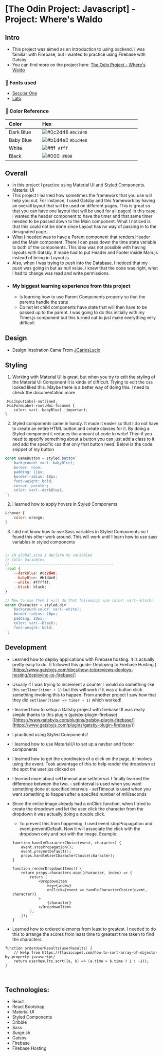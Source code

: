 # [The Odin Project: Javascript] - Project: Where's Waldo

## Intro

-   This project was aimed as an introduction to using backend. I was familiar with Firebase, but I wanted to practice using Firebase with Gatsby
-   You can find more on the project here: [The Odin Project - Where's Waldo](https://www.theodinproject.com/lessons/node-path-javascript-where-s-waldo-a-photo-tagging-app)

### 📗 Fonts used

-   [Secular One](<[https://fonts.google.com/specimen/Secular+One?preview.text_type=custom&category=Sans+Serif&preview.size=59&thickness=6](https://fonts.google.com/specimen/Secular+One?preview.text_type=custom&category=Sans+Serif&preview.size=59&thickness=6)>)
-   [Lato](<[https://fonts.google.com/specimen/Lato?preview.text=This sweatshirt offering&preview.text_type=custom&category=Sans+Serif&preview.size=59&thickness=6)>)

### 🎨 Color Reference

|  Color            |  Hex                                                                 |
| ----------------- | -------------------------------------------------------------------- |
|  Dark Blue        |  ![#0c2d48](https://placehold.co/15x15/0c2d48/0c2d48.png) `#0c2d48`  |
|  Baby Blue        |  ![#b1d4e0](https://placehold.co/15x15/b1d4e0/b1d4e0.png) `#b1d4e0`  |
|  White            |  ![#fff](https://placehold.co/15x15/fff/fff.png)          `#fff`     |
|  Black            |  ![#000](https://placehold.co/15x15/000/000.png)          `#000`     |

## Overall

-   In this project I practice using Material UI and Styled Components. Material UI
-   This project I learned how sometimes the framework that you use will help you out. For instance, I used Gatsby and this framework by having an overall layout that will be used on different pages. This is great so that you can have one layout that will be used for all pages! In this case, I wanted the header component to have the timer and that same timer needed to be passed down to the Main component. What I noticed is that this could not be done since Layout has no way of passing in to the designated page...
-   What I needed was to have a Parent component that renders Header and the Main component. There I can pass down the time state variable to both of the components. This idea was not possible with having layouts with Gatsby. It made had to put Header and Footer inside Main.js instead of being in Layout.js.
-   Also, when I was trying to push into the Database, I noticed that my push was going in but as null value. I knew that the code was right, what I had to change was read and write permissions.
-   ### My biggest learning experience from this project
    -   Is learning how to use Parent Components properly so that the parents handle the state
    -   Do not let child components have state that will then have to be passed up to the parent. I was going to do this initially with my Timer.js component but this turned out to just make everything very difficult

## Design

-   Design Inspiration Came From [JCarlosLucio](<[https://lucio-where-is-waldo.netlify.app/](https://lucio-where-is-waldo.netlify.app/)>)

## Styling

1. Working with Material UI is great, but when you try to edit the styling of the Material UI Component it is kinda of difficult. Trying to edit the css looked liked this. Maybe there is a better way of doing this. I need to check the documentation more

```
.MuiInputLabel-outlined,
.MuiFormLabel-root.Mui-focused {
	color: var(--babyBlue) !important;
}

```

2. Styled components came in handy. It made it easier so that I do not have to create an entire HTML button and create classes for it. By doing a Styled component it reduces the amount of code to write! Then if you need to specify something about a button you can just add a class to it and add the specific css that only that button need. Below is the code snippet of my button

```jsx
const GameButton = styled.button`
	background: var(--babyBlue);
	border: none;
	padding: 11px;
	border-radius: 10px;
	font-weight: bold;
	cursor: pointer;
	color: var(--darkBlue);
`;
```

2. I learned how to apply hovers in Styled Components

```jsx
&:hover {
	color: orange;
}
```

3. I did not know how to use Sass variables in Styled Components so I found this other work around. This will work until I learn how to use sass variables in styled components

```jsx

// IN global.scss I declare my variables
// Color Variables
// -----------------------------------------------
:root {
	--darkBlue: #0c2d48;
	--babyBlue: #b1d4e0;
	--white: #ffffff;
	--black: black;
}

// Now to use them I will do that following: use color: var(--black)
const Character = styled.div`
	background-color: var(--white);
	border-radius: 20px;
	padding: 20px;
	color: var(--black);
	font-weight: bold;
`;

```

## Development

-   Learned how to deploy applications with Firebase hosting. It is actually pretty easy to do. (I followed this guide: Deploying to Firebase Hosting
    )[https://www.gatsbyjs.com/docs/how-to/previews-deploys-hosting/deploying-to-firebase/]
-   Usually if I was trying to increment a counter I would do something like this `setTimer(timer + 1)` but this will work if it was a button click something invoking this to happen. From another project I saw how that they did `setTimer(timer => timer + 1)` which worked!
-   I learned how to setup a Gatsby project with firebase! It was really simple thanks to this plugin (gatsby-plugin-firebase)[[https://www.gatsbyjs.com/plugins/gatsby-plugin-firebase/](https://www.gatsbyjs.com/plugins/gatsby-plugin-firebase/)]
-   I practiced using Styled Components!
-   I learned how to use MaterialUI to set up a navbar and footer components
-   I learned how to get the coordinates of a click on the page, it involves using the event. Took advantage of this to help render the dropdown at the spot the user jus clicked on
-   I learned more about setTimeout and setInterval. I finally learned the difference between the two. - setInterval is used when you want something done at specified intervals - setTimeout is used when you want something to happen after a specifed number of milliseconds
-   Since the entire image already had a onClick function, when I tried to create the dropdown and let the user click the character from the dropdown it was actually doing a double click.

    -   To prevent this from happening, I used event.stopPropagation and event.preventDefault. Now it will associate the click with the dropdown only and not with the image. Example:

    ```
    function handleCharacterChoice(event, character) {
    	event.stopPropagation();
    	event.preventDefault();
    	props.handleUserCharacterChoice(character);
    }

    function renderDropdownItems() {
    	return props.characters.map((character, index) => {
    		return (
    			<DropdownItem
    				key={index}
    				onClick={event => handleCharacterChoice(event, character)}
    			>
    				{character}
    			</DropdownItem>
    		);
    	});
    }
    ```

-   Learned how to ordered elements from least to greatest. I needed to do this to arrange the scores from least time to greatest time taken to find the characters.

```
function orderUserResults(userResults) {
	// Help from https://flaviocopes.com/how-to-sort-array-of-objects-by-property-javascript/
	return userResults.sort((a, b) => (a.time > b.time ? 1 : -1));
}
```

<br>

## Technologies:

-   React
-   React Bootstrap
-   Material UI
-   Styled Components
-   Dribble
-   Sass
-   Surge.sh
-   Gatsby
-   Firebase
-   Firebase Hosting
